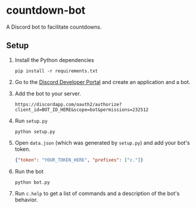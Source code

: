 # countdown-bot
A Discord bot to facilitate countdowns.



## Setup
1. Install the Python dependencies
    ```
    pip install -r requirements.txt
    ```

2. Go to the [Discord Developer Portal](https://discord.com/developers/) and create an application and a bot.

3. Add the bot to your server.
    ```
    https://discordapp.com/oauth2/authorize?client_id=BOT_ID_HERE&scope=bot&permissions=232512
    ```

4. Run `setup.py`
    ```
    python setup.py
    ```

5. Open `data.json` (which was generated by `setup.py`) and add your bot's token.
    ```json
    {"token": "YOUR_TOKEN_HERE", "prefixes": ["c."]}
    ```

6. Run the bot
    ```
    python bot.py
    ```

7. Run `c.help` to get a list of commands and a description of the bot's behavior.

